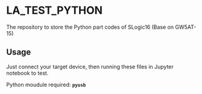 # LA_TEST_PYTHON
The repository to store the Python part codes of SLogic16 (Base on GW5AT-15)


## Usage
Just connect your target device, then running these files in Jupyter notebook to test.


Python moudule required: **`pyusb`**
